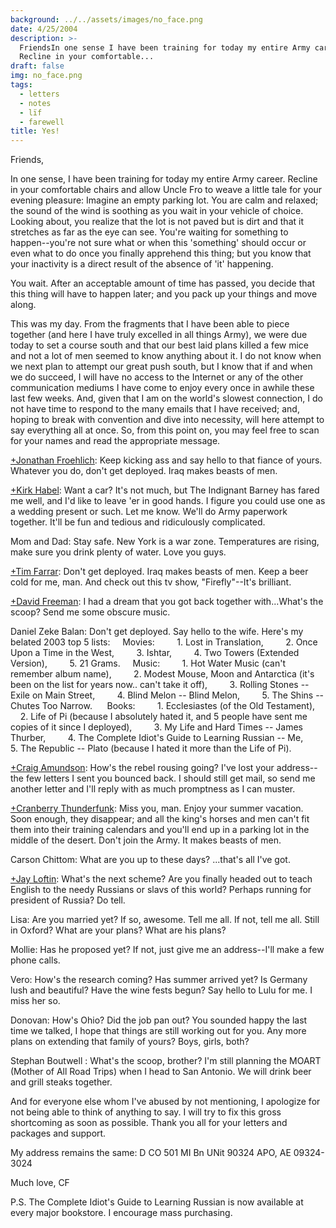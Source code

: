 ```yaml
---
background: ../../assets/images/no_face.png
date: 4/25/2004
description: >-
  FriendsIn one sense I have been training for today my entire Army career
  Recline in your comfortable...
draft: false
img: no_face.png
tags:
  - letters
  - notes
  - lïf
  - farewell
title: Yes!
---
```


Friends,

In one sense, I have been training for today my entire Army career. Recline in your comfortable chairs and allow Uncle Fro to weave a little tale for your evening pleasure: Imagine an empty parking lot. You are calm and relaxed; the sound of the wind is soothing as you wait in your vehicle of choice. Looking about, you realize that the lot is not paved but is dirt and that it stretches as far as the eye can see. You're waiting for something to happen--you're not sure what or when this 'something' should occur or even what to do once you finally apprehend this thing; but you know that your inactivity is a direct result of the absence of 'it' happening.

You wait. After an acceptable amount of time has passed, you decide that this thing will have to happen later; and you pack up your things and move along.

This was my day. From the fragments that I have been able to piece together (and here I have truly excelled in all things Army), we were due today to set a course south and that our best laid plans killed a few mice and not a lot of men seemed to know anything about it. I do not know when we next plan to attempt our great push south, but I know that if and when we do succeed, I will have no access to the Internet or any of the other communication mediums I have come to enjoy every once in awhile these last few weeks. And, given that I am on the world's slowest connection, I do not have time to respond to the many emails that I have received; and, hoping to break with convention and dive into necessity, will here attempt to say everything all at once. So, from this point on, you may feel free to scan for your names and read the appropriate message.

[+Jonathan Froehlich](http://plus.google.com/111708238394155048939): Keep kicking ass and say hello to that fiance of yours. Whatever you do, don't get deployed. Iraq makes beasts of men.

[+Kirk Habel](http://plus.google.com/110312775710152191382): Want a car? It's not much, but The Indignant Barney has fared me well, and I'd like to leave 'er in good hands. I figure you could use one as a wedding present or such. Let me know. We'll do Army paperwork together. It'll be fun and tedious and ridiculously complicated.

Mom and Dad: Stay safe. New York is a war zone. Temperatures are rising, make sure you drink plenty of water. Love you guys.

[+Tim Farrar](http://plus.google.com/113501131207387421075): Don't get deployed. Iraq makes beasts of men. Keep a beer cold for me, man. And check out this tv show, "Firefly"--It's brilliant.

[+David Freeman](http://plus.google.com/115520614256251875629): I had a dream that you got back together with...What's the scoop? Send me some obscure music.

Daniel Zeke Balan: Don't get deployed. Say hello to the wife. Here's my belated 2003 top 5 lists:
    Movies:
        1. Lost in Translation,
        2. Once Upon a Time in the West,
        3. Ishtar,
        4. Two Towers (Extended Version),
        5. 21 Grams.
    Music:
        1. Hot Water Music (can't remember album name),
        2. Modest Mouse, Moon and Antarctica (it's been on the list for years now.. can't take it off),
        3. Rolling Stones -- Exile on Main Street,
        4. Blind Melon -- Blind Melon,
        5. The Shins -- Chutes Too Narrow.
     Books:
        1. Ecclesiastes (of the Old Testament),
        2. Life of Pi (because I absolutely hated it, and 5 people have sent me copies of it since I deployed),
        3. My Life and Hard Times -- James Thurber,
        4. The Complete Idiot's Guide to Learning Russian -- Me,
        5. The Republic -- Plato (because I hated it more than the Life of Pi).

[+Craig Amundson](http://plus.google.com/116595610024483461595): How's the rebel rousing going? I've lost your address--the few letters I sent you bounced back. I should still get mail, so send me another letter and I'll reply with as much promptness as I can muster.

[+Cranberry Thunderfunk](http://plus.google.com/104853737624842102505): Miss you, man. Enjoy your summer vacation. Soon enough, they disappear; and all the king's horses and men can't fit them into their training calendars and you'll end up in a parking lot in the middle of the desert. Don't join the Army. It makes beasts of men.

Carson Chittom: What are you up to these days? ...that's all I've got.

[+Jay Loftin](http://plus.google.com/101000497948565464659): What's the next scheme? Are you finally headed out to teach English to the needy Russians or slavs of this world? Perhaps running for president of Russia? Do tell.

Lisa: Are you married yet? If so, awesome. Tell me all. If not, tell me all. Still in Oxford? What are your plans? What are his plans?

Mollie: Has he proposed yet? If not, just give me an address--I'll make a few phone calls.

Vero: How's the research coming? Has summer arrived yet? Is Germany lush and beautiful? Have the wine fests begun? Say hello to Lulu for me. I miss her so.

Donovan: How's Ohio? Did the job pan out? You sounded happy the last time we talked, I hope that things are still working out for you. Any more plans on extending that family of yours? Boys, girls, both?

Stephan Boutwell : What's the scoop, brother? I'm still planning the MOART (Mother of All Road Trips) when I head to San Antonio. We will drink beer and grill steaks together.

And for everyone else whom I've abused by not mentioning, I apologize for not being able to think of anything to say. I will try to fix this gross shortcoming as soon as possible. Thank you all for your letters and packages and support.

My address remains the same:
D CO 501 MI Bn
UNit 90324
APO, AE 09324-3024

Much love,
CF

P.S. The Complete Idiot's Guide to Learning Russian is now available at every major bookstore. I encourage mass purchasing.
